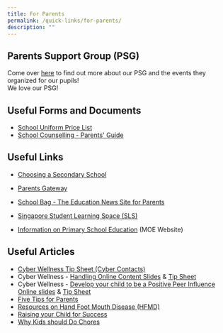 ```yaml
---
title: For Parents
permalink: /quick-links/for-parents/
description: ""
---
```

Parents Support Group (PSG)
---------------------------

  
Come over [here](https://yiochukangpri.moe.edu.sg/partners/parent-support-group-psg) to find out more about our PSG and the events they organized for our pupils!   
We love our PSG!  
  

Useful Forms and Documents
--------------------------

  


*   [School Uniform Price List](/files/2019_Uniform.pdf)
*   [School Counselling - Parents' Guide](https://docs.google.com/a/yckps.edu.sg/viewer?a=v&pid=sites&srcid=eWNrcHMuZWR1LnNnfHlja3BzLWxlYXZlZm9ybXxneDo3YTNjNmQ4OTY2YWY0OTA1)

Useful Links
------------

*   [Choosing a Secondary School](https://www.schoolbag.sg/story/the-next-phase-choosing-a-secondary-school?utm_source=newsletter&utm_medium=email&utm_campaign=2019-Oct)

*   [Parents Gateway](https://pg.moe.edu.sg/)
*   [School Bag - The Education News Site for Parents](https://www.schoolbag.sg/)
*   [Singapore Student Learning Space (SLS)](http://learning.moe.edu.sg/)
*   [Information on Primary School Education](https://www.moe.gov.sg/education/primary) (MOE Website)

Useful Articles
---------------

  

*   [Cyber Wellness Tip Sheet (Cyber Contacts)](/files/Cyberwellness%20%20Tip%20sheet%20for%20Parents.pdf)
*   Cyber Wellness - [Handling Online Content Slides](/files/3A%202018%20T2%20Parents%20Slides.pdf) & [Tip Sheet](/files/3B%20%202018%20T2%20Parents%20Tip%20Sheet.pdf) 
*   Cyber Wellness - [Develop your child to be a Positive Peer Influence Online slides](/files/3A%202018%20T1%20Parents%20Slides.pdf) & [Tip Sheet](/files/3B%202018%20T1%20Parents%20Tip%20Sheet.pdf) 
*   [Five Tips for Parents](https://docs.google.com/a/yckps.edu.sg/viewer?a=v&pid=sites&srcid=eWNrcHMuZWR1LnNnfHlja3BzLWxlYXZlZm9ybXxneDo3NzRiZjc3OWZlNmEzZmQ)
*   [Resources on Hand Foot Mouth Disease (HFMD)](http://www.hpb.gov.sg/HOPPortal/dandc-article/792)
*   [Raising your Child for Success](https://www.schoolbag.sg/story/raising-your-child-for-success#.V4xsxet97IX)
*   [Why Kids should Do Chores](https://www.schoolbag.sg/story/why-kids-should-do-chores#.V1RPLrh97IU)